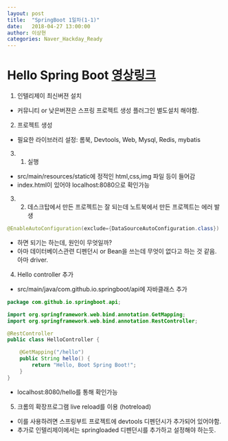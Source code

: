 ```yaml
---
layout: post
title:  "SpringBoot 1일차(1-1)"
date:   2018-04-27 13:00:00
author: 이상현
categories: Naver_Hackday_Ready
---
```


# Hello Spring Boot [영상링크]("https://www.youtube.com/watch?v=sUdH_DuDr14")
1. 인텔리제이 최신버젼 설치
- 커뮤니티 or 낮은버젼은 스프링 프로젝트 생성 플러그인 별도설치 해야함.
2. 프로젝트 생성
- 필요한 라이브러리 설정: 롬북, Devtools, Web, Mysql, Redis, mybatis
3. 1) 실행
- src/main/resources/static에 정적인 html,css,img 파일 등이 들어감
- index.html이 있어야 localhost:8080으로 확인가능
3. 2) 데스크탑에서 만든 프로젝트는 잘 되는데 노트북에서 만든 프로젝트는 에러 발생
```java
@EnableAutoConfiguration(exclude={DataSourceAutoConfiguration.class})
```
- 하면 되기는 하는데, 원인이 무엇일까?
- 아마 데이터베이스관련 디펜던시 or Bean을 쓰는데 무엇이 없다고 하는 것 같음. 아마 driver.

4. Hello controller 추가
- src/main/java/com.github.io.springboot/api에 자바클래스 추가
```java
package com.github.io.springboot.api;

import org.springframework.web.bind.annotation.GetMapping;
import org.springframework.web.bind.annotation.RestController;

@RestController
public class HelloController {

    @GetMapping("/hello")
    public String hello() {
        return "Hello, Boot Spring Boot!";
    }
}
```
- localhost:8080/hello를 통해 확인가능
5. 크롬의 확장프로그램 live reload를 이용 (hotreload)
- 이를 사용하려면 스프링부트 프로젝트에 devtools 디펜던시가 추가되어 있어야함.
- 추가로 인텔리제이에서는 springloaded 디펜던시를 추가하고 설정해야 하는듯.
